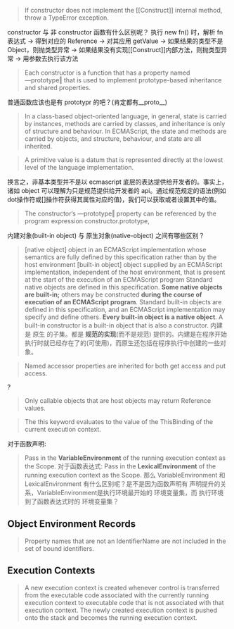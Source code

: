 


> If constructor does not implement the [[Construct]] internal method, throw a TypeError exception.

constructor 与 非 constructor 函数有什么区别呢？
执行 new fn() 时，解析 fn 表达式 -> 得到对应的 Reference -> 对其应用 getValue -> 如果结果的类型不是 Object，则抛类型异常 -> 如果结果没有实现[[Construct]]内部方法，则抛类型异常 -> 用参数去执行该方法

> Each constructor is a function that has a property named ―prototype‖ that is used to implement prototype-based inheritance and shared properties.

普通函数应该也是有 prototypr 的吧？(肯定都有__proto__)

> In a class-based object-oriented language, in general, state is carried by instances, methods are carried by classes, and inheritance is only of structure and behaviour. In ECMAScript, the state and methods are carried by objects, and structure, behaviour, and state are all inherited.

> A primitive value is a datum that is represented directly at the lowest level of the language implementation.

换言之，非基本类型并不是以 ecmascript 底层的表达提供给开发者的。事实上，诸如 object 可以理解为只是规范提供给开发者的 api。通过规范规定的语法(例如dot操作符或[]操作符获得其属性对应的值)，我们可以获取或者设置其中的值。

> The constructor‘s ―prototype‖ property can be referenced by the program expression constructor.prototype, 

内建对象(built-in object) 与 原生对象(native-object) 之间有哪些区别？
> [native object] object in an ECMAScript implementation whose semantics are fully defined by this specification rather than by the host environment
> [built-in object] object supplied by an ECMAScript implementation, independent of the host environment, that is present at the start of the execution of an ECMAScript program
> Standard native objects are defined in this specification. **Some native objects are built-in;** others may be constructed **during the course of execution of an ECMAScript program**.
> Standard built-in objects are defined in this specification, and an ECMAScript implementation may specify and define others. **Every built-in object is a native object**. A built-in constructor is a built-in object that is also a constructor.
内建 是 原生 的子集。都是 **规范的实现**(而不是规范) 提供的。内建是在程序开始执行时就已经存在了的(可使用)，而原生还包括在程序执行中创建的一些对象。


> Named accessor properties are inherited for both get access and put access.

?
> Only callable objects that are host objects may return Reference values.

> The this keyword evaluates to the value of the ThisBinding of the current execution context.


对于函数声明:
> Pass in the **VariableEnvironment** of the running execution context as the Scope. 
对于函数表达式: 
> Pass in the **LexicalEnvironment** of the running execution context as the Scope. 
那么 VariableEnvironment 和 LexicalEnvironment 有什么区别呢？是不是因为函数声明有 声明提升的关系，VariableEnvironment是执行环境最开始的 环境变量集，而 执行环境到了函数表达式时的 环境变量集？


## Object Environment Records
> Property names that are not an IdentifierName are not included in the set of bound identifiers.

## Execution Contexts
> A new execution context is created whenever control is transferred from the executable code associated with the currently running execution context to executable code that is not associated with that execution context. The newly created execution context is pushed onto the stack and becomes the running execution context.
